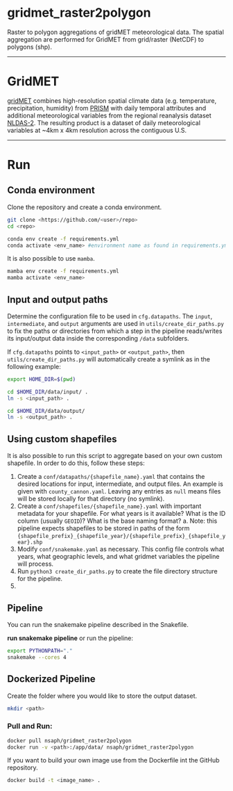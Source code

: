 # gridmet_raster2polygon
Raster to polygon aggregations of gridMET meteorological data. The spatial aggregation are performed for GridMET from grid/raster (NetCDF) to polygons (shp).

---

# GridMET

[gridMET](https://www.climatologylab.org/gridmet.html) combines high-resolution spatial climate data (e.g. temperature, precipitation, humidity) from [PRISM](https://prism.oregonstate.edu) with daily temporal attributes and additional meteorological variables from the regional reanalysis dataset [NLDAS-2](http://ldas.gsfc.nasa.gov/nldas/NLDAS2forcing.php). The resulting product is a dataset of daily meteorological variables at ~4km x 4km resolution across the contiguous U.S. 

---

# Run

## Conda environment

Clone the repository and create a conda environment.

```bash
git clone <https://github.com/<user>/repo>
cd <repo>

conda env create -f requirements.yml
conda activate <env_name> #environment name as found in requirements.yml
```

It is also possible to use `mamba`.

```bash
mamba env create -f requirements.yml
mamba activate <env_name>
```

## Input and output paths

Determine the configuration file to be used in `cfg.datapaths`. The `input`, `intermediate`, and `output` arguments are used in `utils/create_dir_paths.py` to fix the paths or directories from which a step in the pipeline reads/writes its input/output data inside the corresponding `/data` subfolders.

If `cfg.datapaths` points to `<input_path>` or `<output_path>`, then `utils/create_dir_paths.py` will automatically create a symlink as in the following example:

```bash
export HOME_DIR=$(pwd)

cd $HOME_DIR/data/input/ .
ln -s <input_path> . 

cd $HOME_DIR/data/output/
ln -s <output_path> . 
```

## Using custom shapefiles

It is also possible to run this script to aggregate based on your own custom shapefile. In order to do this, follow these steps:

1. Create a `conf/datapaths/{shapefile_name}.yaml` that contains the desired locations for input, intermediate, and output files. An example is given with `county_cannon.yaml`. Leaving any entries as `null` means files will be stored locally for that directory (no symlink).
2. Create a `conf/shapefiles/{shapefile_name}.yaml` with important metadata for your shapefile. For what years is it available? What is the ID column (usually `GEOID`)? What is the base naming format?
    a. Note: this pipeline expects shapefiles to be stored in paths of the form `{shapefile_prefix}_{shapefile_year}/{shapefile_prefix}_{shapefile_year}.shp`
3. Modify `conf/snakemake.yaml` as necessary. This config file controls what years, what geographic levels, and what gridmet variables the pipeline will process.
4. Run `python3 create_dir_paths.py` to create the file directory structure for the pipeline.
5. 

## Pipeline

You can run the snakemake pipeline described in the Snakefile.

**run snakemake pipeline**
or run the pipeline:

```bash
export PYTHONPATH="."
snakemake --cores 4 
```

## Dockerized Pipeline

Create the folder where you would like to store the output dataset.

```bash 
mkdir <path>
```

### Pull and Run:

```bash
docker pull nsaph/gridmet_raster2polygon
docker run -v <path>:/app/data/ nsaph/gridmet_raster2polygon
``` 

If you want to build your own image use from the Dockerfile int the GitHub repository.

```bash
docker build -t <image_name> .
```

